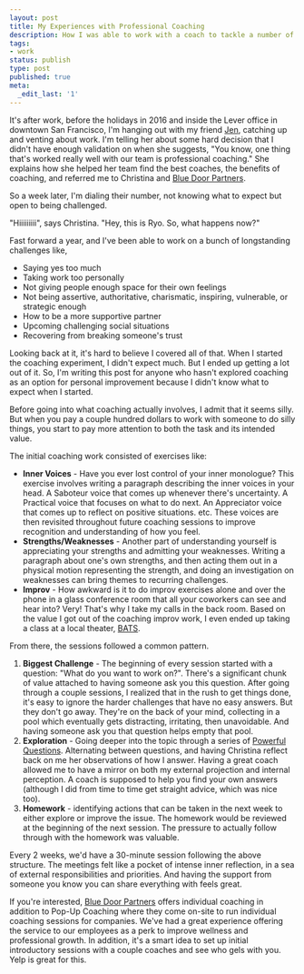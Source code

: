 ```yaml
---
layout: post
title: My Experiences with Professional Coaching
description: How I was able to work with a coach to tackle a number of challenges at work
tags:
- work
status: publish
type: post
published: true
meta:
  _edit_last: '1'
---
```


It's after work, before the holidays in 2016 and inside the Lever office in downtown San Francisco, I'm hanging out with my friend [Jen](https://medium.com/@jenniferkim), catching up and venting about work. I'm telling her about some hard decision that I didn't have enough validation on when she suggests, "You know, one thing that's worked really well with our team is professional coaching." She explains how she helped her team find the best coaches, the benefits of coaching, and referred me to Christina and [Blue Door Partners](https://www.bluedoorpartners.com/our-team).

So a week later, I'm dialing their number, not knowing what to expect but open to being challenged.

"Hiiiiiiiii", says Christina. "Hey, this is Ryo. So, what happens now?" 

Fast forward a year, and I've been able to work on a bunch of longstanding challenges like,
* Saying yes too much
* Taking work too personally
* Not giving people enough space for their own feelings
* Not being assertive, authoritative, charismatic, inspiring, vulnerable, or strategic enough
* How to be a more supportive partner
* Upcoming challenging social situations
* Recovering from breaking someone's trust

Looking back at it, it's hard to believe I covered all of that. When I started the coaching experiment, I didn't expect much. But I ended up getting a lot out of it. So, I'm writing this post for anyone who hasn't explored coaching as an option for personal improvement because I didn't know what to expect when I started.

Before going into what coaching actually involves, I admit that it seems silly. But when you pay a couple hundred dollars to work with someone to do silly things, you start to pay more attention to both the task and its intended value. 

The initial coaching work consisted of exercises like:
* **Inner Voices** - Have you ever lost control of your inner monologue? This exercise involves writing a paragraph describing the inner voices in your head. A Saboteur voice that comes up whenever there's uncertainty. A Practical voice that focuses on what to do next. An Appreciator voice that comes up to reflect on positive situations. etc. These voices are then revisited throughout future coaching sessions to improve recognition and understanding of how you feel.
* **Strengths/Weaknesses** - Another part of understanding yourself is appreciating your strengths and admitting your weaknesses. Writing a paragraph about one's own strengths, and then acting them out in a physical motion representing the strength, and doing an investigation on weaknesses can bring themes to recurring challenges.
* **Improv** - How awkward is it to do improv exercises alone and over the phone in a glass conference room that all your coworkers can see and hear into? Very! That's why I take my calls in the back room. Based on the value I got out of the coaching improv work, I even ended up taking a class at a local theater, [BATS](http://www.improv.org/).

From there, the sessions followed a common pattern. 
1. **Biggest Challenge** - The beginning of every session started with a question: "What do you want to work on?". There's a significant chunk of value attached to having someone ask you this question. After going through a couple sessions, I realized that in the rush to get things done, it's easy to ignore the harder challenges that have no easy answers. But they don't go away. They're on the back of your mind, collecting in a pool which eventually gets distracting, irritating, then unavoidable. And having someone ask you that question helps empty that pool.
2. **Exploration** - Going deeper into the topic through a series of [Powerful Questions](https://docs.google.com/document/d/1mB9V_41Ic0Z5vaAy67JmxYTBMF8TkMjS28FKW_V-jYo/edit). Alternating between questions, and having Christina reflect back on me her observations of how I answer. Having a great coach allowed me to have a mirror on both my external projection and internal perception. A coach is supposed to help you find your own answers (although I did from time to time get straight advice, which was nice too).
3. **Homework** - identifying actions that can be taken in the next week to either explore or improve the issue. The homework would be reviewed at the beginning of the next session. The pressure to actually follow through with the homework was valuable.

Every 2 weeks, we'd have a 30-minute session following the above structure. The meetings felt like a pocket of intense inner reflection, in a sea of external responsibilities and priorities. And having the support from someone you know you can share everything with feels great.

If you're interested, [Blue Door Partners](https://www.bluedoorpartners.com) offers individual coaching in addition to Pop-Up Coaching where they come on-site to run individual coaching sessions for companies. We've had a great experience offering the service to our employees as a perk to improve wellness and professional growth. In addition, it's a smart idea to set up initial introductory sessions with a couple coaches and see who gels with you. Yelp is great for this.
